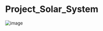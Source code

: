 # Project_Solar_System

![image](https://user-images.githubusercontent.com/114318366/219874592-a9bad204-5257-4d0f-aee4-26b4186bc96b.png)

